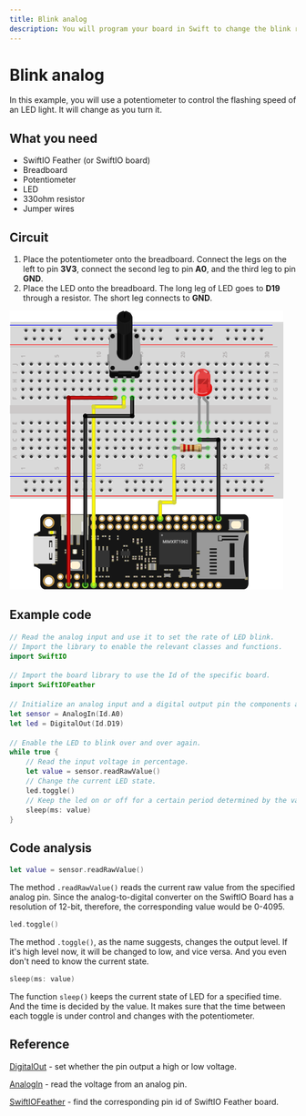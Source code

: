 ```yaml
---
title: Blink analog
description: You will program your board in Swift to change the blink rate of the LED using a potentiometer.
---
```


# Blink analog

In this example, you will use a potentiometer to control the flashing speed of an LED light. It will change as you turn it.

## What you need

- SwiftIO Feather (or SwiftIO board)
- Breadboard
- Potentiometer
- LED
- 330ohm resistor
- Jumper wires


## Circuit


1. Place the potentiometer onto the breadboard. Connect the legs on the left to pin **3V3**, connect the second leg to pin **A0**, and the third leg to pin **GND**.
2. Place the LED onto the breadboard. The long leg of LED goes to **D19** through a resistor. The short leg connects to **GND**.

![](img/blinkRate.png)


## Example code

```swift
// Read the analog input and use it to set the rate of LED blink.
// Import the library to enable the relevant classes and functions.
import SwiftIO

// Import the board library to use the Id of the specific board.
import SwiftIOFeather

// Initialize an analog input and a digital output pin the components are connected to,
let sensor = AnalogIn(Id.A0)
let led = DigitalOut(Id.D19)

// Enable the LED to blink over and over again.
while true {
    // Read the input voltage in percentage.
    let value = sensor.readRawValue()
    // Change the current LED state.
    led.toggle()
    // Keep the led on or off for a certain period determined by the value you get.
    sleep(ms: value)
}
```

## Code analysis

```swift
let value = sensor.readRawValue()
```

The method `.readRawValue()` reads the current raw value from the specified analog pin. Since the analog-to-digital converter on the SwiftIO Board has a resolution of 12-bit, therefore, the corresponding value would be 0-4095.

```swift
led.toggle()
```

The method `.toggle()`, as the name suggests, changes the output level. If it's high level now, it will be changed to low, and vice versa. And you even don't need to know the current state.

```swift
sleep(ms: value)
```
The function `sleep()` keeps the current state of LED for a specified time. And the time is decided by the value. It makes sure that the time between each toggle is under control and changes with the potentiometer.

## Reference

[DigitalOut](https://swiftioapi.madmachine.io/Classes/DigitalOut.html) - set whether the pin output a high or low voltage.

[AnalogIn](https://swiftioapi.madmachine.io/Classes/AnalogIn.html) - read the voltage from an analog pin.

[SwiftIOFeather](https://github.com/madmachineio/MadBoards/blob/main/Sources/SwiftIOFeather/Id.swift) - find the corresponding pin id of SwiftIO Feather board.

